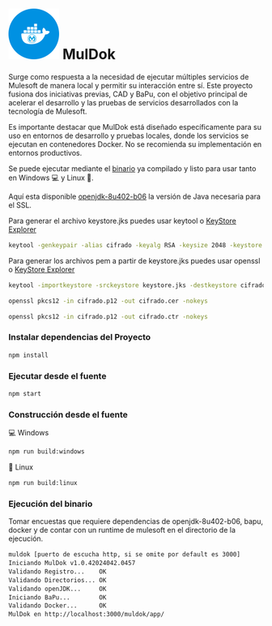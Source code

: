 # <img src="https://github.com/bernardosegura/muldok/blob/master/src/muldok.png" alt="Logo" style="width: 100px; height: 100px;" /> MulDok

Surge como respuesta a la necesidad de ejecutar múltiples servicios de Mulesoft de manera local y permitir su interacción entre sí. Este proyecto fusiona dos iniciativas previas, CAD y BaPu, con el objetivo principal de acelerar el desarrollo y las pruebas de servicios desarrollados con la tecnología de Mulesoft.

Es importante destacar que MulDok está diseñado específicamente para su uso en entornos de desarrollo y pruebas locales, donde los servicios se ejecutan en contenedores Docker. No se recomienda su implementación en entornos productivos.

Se puede ejecutar mediante el [binario](https://github.com/bernardosegura/muldok/tree/master/release) ya compilado y listo para usar tanto en Windows 💻 y Linux 🐧.

Aquí esta disponible [openjdk-8u402-b06](https://drive.google.com/file/d/1seB3rcgejHQz32npzCzJJ2N9QWf_u_ik/view?usp=sharing) la versión de Java necesaria para el SSL.

Para generar el archivo keystore.jks puedes usar keytool o [KeyStore Explorer](https://keystore-explorer.org/)
```bash
keytool -genkeypair -alias cifrado -keyalg RSA -keysize 2048 -keystore keystore.jks
```

Para generar los archivos pem a partir de keystore.jks puedes usar openssl o [KeyStore Explorer](https://keystore-explorer.org/)
```bash
keytool -importkeystore -srckeystore keystore.jks -destkeystore cifrado.p12 -deststoretype PKCS12
```
```bash
openssl pkcs12 -in cifrado.p12 -out cifrado.cer -nokeys
```
```bash
openssl pkcs12 -in cifrado.p12 -out cifrado.ctr -nokeys
```

### Instalar dependencias del Proyecto
```bash
npm install
```
### Ejecutar desde el fuente
```bash
npm start
```
### Construcción desde el fuente
💻 Windows
```bash 
npm run build:windows
```
🐧 Linux
```bash 
npm run build:linux
```
### Ejecución del binario
Tomar encuestas que requiere dependencias de openjdk-8u402-b06, bapu, docker y de contar con un runtime de mulesoft en el directorio de la ejecución.
```bash
muldok [puerto de escucha http, si se omite por default es 3000]
Iniciando MulDok v1.0.42024042.0457
Validando Registro...    OK
Validando Directorios... OK
Validando openJDK...     OK
Iniciando BaPu...        OK
Validando Docker...      OK
MulDok en http://localhost:3000/muldok/app/
```
